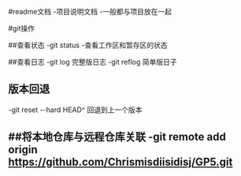 #readme文档
-项目说明文档
-一般都与项目放在一起

#git操作

##查看状态
-git status
-查看工作区和暂存区的状态

##查看日志
-git log 完整版日志
-git reflog 简单版日子

## 版本回退
-git reset --hard HEAD^ 回退到上一个版本

##将本地仓库与远程仓库关联
-git remote add origin https://github.com/Chrismisdiisidisj/GP5.git
-

